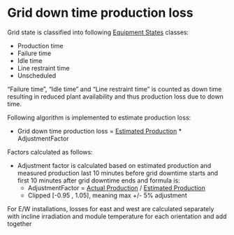 # Grid down time production loss

Grid state is classified into following [Equipment States](../../../data_collection/equipment_states/) classes:
- Production time
- Failure time
- Idle time
- Line restraint time
- Unscheduled

“Failure time”, “Idle time” and “Line restraint time” is counted as down time resulting in reduced plant availability and thus production loss due to down time.

Following algorithm is implemented to estimate production loss:
- Grid down time production loss = [Estimated Production](../yield_and_weather/estimated_production.md) * AdjustmentFactor

Factors calculated as follows:
- Adjustment factor is calculated based on estimated production and measured production last 10 minutes before grid downtime starts and first 10 minutes after grid downtime ends and formula is:
    - AdjustmentFactor = [Actual Production](../yield_and_weather/actual_production.md) / [Estimated Production](../yield_and_weather/estimated_production.md)
    - Clipped [-0.95 , 1.05], meaning max +/- 5% adjustment

 For E/W installations, losses for east and west are calculated separately with incline irradiation and module temperature for each orientation and add together
